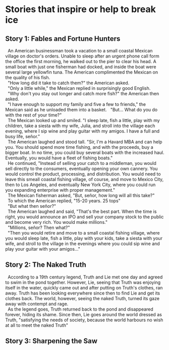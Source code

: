 # Stories that inspire or help to break ice
## Story 1: Fables and Fortune Hunters
&nbsp; An American businessman took a vacation to a small coastal Mexican village on doctor's orders. Unable to sleep after an urgent phone call form the office the first morning, he walked out to the pier to clear his head. A small boat with just one fisherman had docked, and inside the boat were several large yellowfin tuna. The American complimented the Mexican on the quality of his fish. <br>
&nbsp; "How long did it take to catch them?" the American asked. <br>
&nbsp; "Only a little while," the Mexican replied in surprisingly good English. <br>
&nbsp; "Why don't you stay out longer and catch more fish?" the American then asked. <br>
&nbsp; "I have enough to support my family and five a few to friends," the Mexican said as he unloaded them into a basket.
&nbsp; "But... What do you do with the rest of your time?" <br>
&nbsp; The Mexican looked up and smiled. "I sleep late, fish a little, play with my children, take a siesta with my wife, Julia, and stroll into the village each evening, where I sip wine and play guitar with my amigos. I have a full and busy life, señor." <br>
&nbsp; The American laughed and stood tall. "Sir, I'm a Havard MBA and can help you. You should spend more time fishing, and with the proceeds, buy a bigger boat. In no time, you could buy several boats with the increased haul. Eventually, you would have a fleet of fishing boats." <br>
&nbsp; He continued, "Instead of selling your catch to a middleman, you would sell directly to the consumers, eventually opening your own cannery. You would control the product, processing, and distribution. You would need to leave this smeall coastal fishing village, of course, and move to Mexico City, then to Los Angeles, and eventually New York City, where you could run you expanding enterprise with proper management." <br>
&nbsp; The Mexican fisherman asked, "But, señor, how long will all this take?" <br>
&nbsp; To which the American replied, "15-20 years. 25 tops" <br>
&nbsp; "But what then señor?" <br>
&nbsp; The American laughed and said, "That's the best part. When the time is right, you would announce an IPO and sell your company stock to the public and become very rich. You would make millions." <br>
&nbsp; "Millions, señor? Then what?" <br>
&nbsp; "Then you would retire and move to a small coastal fishing village, where you would sleep late, fish a little, play with your kids, take a siesta with your wife, and stroll to the village in the evenings where you could sip wine and play your guitar with your amigos..." <br>
## Story 2: The Naked Truth
&nbsp; According to a 19th century legend, Truth and Lie met one day and agreed to swim in the pond together. However, Lie, seeing that Truth was enjoying itself in the water, quickly came out and after putting on Truth's clothes, ran away. Truth has been looking everywhere since then to find Lie and get its clothes back. The world, however, seeing the naked Truth, turned its gaze away with contempt and rage. <br>
&nbsp; As the legend goes, Truth returned back to the pond and disappeared forever, hiding its shame. Since then, Lie goes around the world dressed as Truth, "satisfying the needs of society, because the world harbours no wish at all to meet the naked Truth" <br>
## Story 3: Sharpening the Saw
